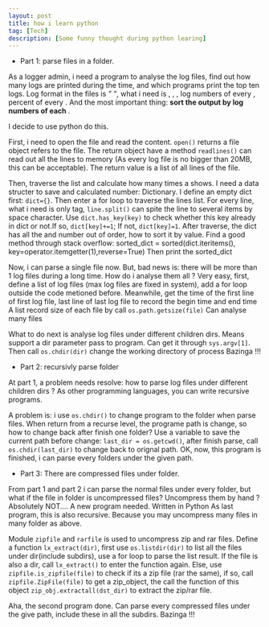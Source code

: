 ```yaml
---
layout: post
title: how i learn python
tag: [Tech]
description: [Some funny thought during python learing]
---
```


* Part 1: parse files in a folder. 

As a logger admin, i need a program to analyse the log files, find out how many logs are printed during the time, and which programs print the top ten logs.
Log format in the files is *"<date> <time> <pid> <tid> <level> <tag> <log string>"*, what i need is <date>, <time>, <tag>, log numbers of every <tag>, percent of every <tag>. And the most important thing: __sort the output by log numbers of each <tag>__.

I decide to use python do this.

First, i need to open the file and read the content. `open()` returns a file object refers to the file. The return object have a method `readlines()` can read out all the lines to memory (As every log file is no bigger than 20MB, this can be acceptable). The return value is a list of all lines of the file.

Then, traverse the list and calculate how many times a <tag> shows. I need a data structer to save <tag> and calculated number: Dictionary. I define an empty dict first: `dict={}`. Then enter a for loop to traverse the lines list.
For every line, what i need is only tag, `line.split()` can spite the line to several items by space character. Use `dict.has_key(key)` to check whether this key already in dict or not.If so, `dict[key]+=1`; If not, `dict[key]=1`. 
After traverse, the dict has all the <tag> and number out of order, how to sort it by value. Find a good method through stack overflow: 
	sorted_dict = sorted(dict.iteritems(), key=operator.itemgetter(1),reverse=True)
Then print the sorted_dict

Now, i can parse a single file now. But, bad news is: there will be more than 1 log files during a long time. How do i analyse them all ?
Very easy, first, define a list of log files (max log files are fixed in system), add a for loop outside the code metioned before. Meanwhile, get the time of the first line of first log file, last line of last log file to record the begin time and end time
A list record size of each file by call `os.path.getsize(file)`
Can analyse many files

What to do next is analyse log files under different children dirs. Means support a dir parameter pass to program. Can get it through `sys.argv[1]`. Then call `os.chdir(dir)` change the working directory of process
Bazinga !!!

* Part 2: recursivly parse folder

At part 1, a problem needs resolve: how to parse log files under different children dirs ?
As other programming languages, you can write recursive programs. 

A problem is: i use `os.chdir()` to change program to the folder when parse files. When return from a recurse level, the programe path is change, so how to change back after finish one folder?
Use a variable to save the current path before change: `last_dir = os.getcwd()`, after finish parse, call `os.chdir(last_dir)` to change back to orignal path.
OK, now, this program is finished, i can parse every folders under the given path.

* Part 3: There are compressed files under folder.

From part 1 and part 2 i can parse the normal files under every folder, but what if the file in folder is uncompressed files? Uncompress them by hand ? Absolutely NOT....
A new program needed. Written in Python
As last program, this is also recursive. Because you may uncompress many files in many folder as above.

Module `zipfile` and `rarfile` is used to uncompress zip and rar files. Define a function `lx_extract(dir)`, first use `os.listdir(dir)` to list all the files under dir(include subdirs), use a for loop to parse the list result. If the file is also a dir, call `lx_extract()` to enter the function again. Else, use `zipfile.is_zipfile(file)` to check if its a zip file (rar the same), if so, call `zipfile.ZipFile(file)` to get a zip_object, the call the function of this object `zip_obj.extractall(dst_dir)` to extract the zip/rar file.

Aha, the second program done. Can parse every compressed files under the give path, include these in all the subdirs.
Bazinga !!!
	
